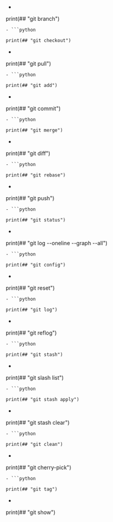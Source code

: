 - ```python

print(## "git branch")

```
- ```python

print(## "git checkout")

```
- ```python

print(## "git pull")

```
- ```python

print(## "git add")

```
- ```python

print(## "git commit")

```
- ```python

print(## "git merge")

```
- ```python

print(## "git diff")

```
- ```python

print(## "git rebase")

```
- ```python

print(## "git push")

```
- ```python

print(## "git status")

```
- ```python

print(## "git log --oneline --graph --all")

```
- ```python

print(## "git config")

```
- ```python

print(## "git reset")

```
- ```python

print(## "git log")

```
- ```python

print(## "git reflog")

```
- ```python

print(## "git stash")

```
- ```python

print(## "git slash list")

```
- ```python

print(## "git stash apply")

```
- ```python

print(## "git stash clear")

```
- ```python

print(## "git clean")

```
- ```python

print(## "git cherry-pick")

```
- ```python

print(## "git tag")

```
- ```python

print(## "git show")

```
